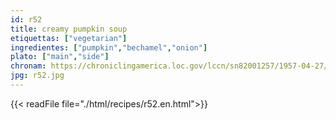 ```yaml
---
id: r52
title: creamy pumpkin soup
etiquettas: ["vegetarian"]
ingredientes: ["pumpkin","bechamel","onion"]
plato: ["main","side"]
chronam: https://chroniclingamerica.loc.gov/lccn/sn82001257/1957-04-27/ed-1/seq-5/
jpg: r52.jpg
---
```


{{< readFile file="./html/recipes/r52.en.html">}}